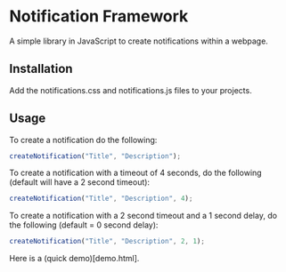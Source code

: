 # Notification Framework

A simple library in JavaScript to create notifications within a webpage.

## Installation
Add the notifications.css and notifications.js files to your projects.

## Usage

To create a notification do the following:
```javascript
createNotification("Title", "Description");
```

To create a notification with a timeout of 4 seconds, do the following (default will have a 2 second timeout):
```javascript
createNotification("Title", "Description", 4);
```

To create a notification with a 2 second timeout and a 1 second delay, do the following (default = 0 second delay):
```javascript
createNotification("Title", "Description", 2, 1);
```

Here is a (quick demo)[demo.html].
